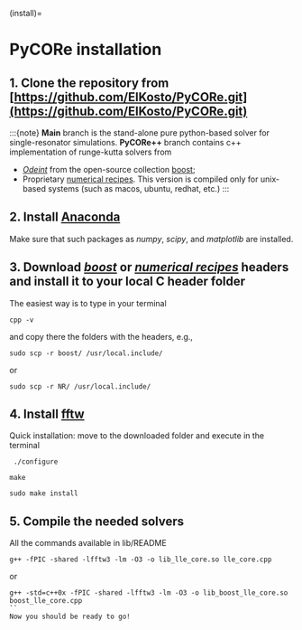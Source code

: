 (install)=
# PyCORe installation

## 1. Clone the repository from [https://github.com/ElKosto/PyCORe.git](https://github.com/ElKosto/PyCORe.git)
:::{note}
**Main** branch is the stand-alone pure python-based solver for single-resonator
simulations. **PyCORe++** branch contains c++ implementation of runge-kutta
solvers from
  * [*Odeint*](https://www.boost.org/doc/libs/1_81_0/libs/numeric/odeint/doc/html/index.html) from the open-source collection [boost](https://www.boost.org/);
  * Proprietary [numerical recipes](http://numerical.recipes/).
This version is compiled only for unix-based systems (such as macos, ubuntu,
redhat, etc.)
:::
## 2. Install [Anaconda](https://www.anaconda.com/products/distribution)
Make sure that such packages as *numpy*, *scipy*, and *matplotlib* are installed. 

## 3. Download [*boost*](https://www.boost.org/) or [*numerical recipes*](http://numerical.recipes/) headers and install it to your local C header folder
The easiest way is to type in your terminal
```
cpp -v
```
and copy there the folders with the headers, e.g.,
```
sudo scp -r boost/ /usr/local.include/
```
or

```
sudo scp -r NR/ /usr/local.include/
```

## 4. Install [fftw](http://www.fftw.org/download.html)
Quick installation: move to the downloaded folder and execute in the terminal
```
 ./configure
```
```
make
```
```
sudo make install

```

## 5. Compile the needed solvers
All the commands available in lib/README
```
g++ -fPIC -shared -lfftw3 -lm -O3 -o lib_lle_core.so lle_core.cpp 
```
or
```
g++ -std=c++0x -fPIC -shared -lfftw3 -lm -O3 -o lib_boost_lle_core.so boost_lle_core.cpp
``
Now you should be ready to go!
